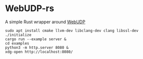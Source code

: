 # WebUDP-rs

A simple Rust wrapper around [WebUDP](https://github.com/seemk/WebUDP)

```
sudo apt install cmake llvm-dev libclang-dev clang libssl-dev
./initialize
cargo run --example server &
cd examples
python3 -m http.server 8080 &
xdg-open http://localhost:8080/
```

